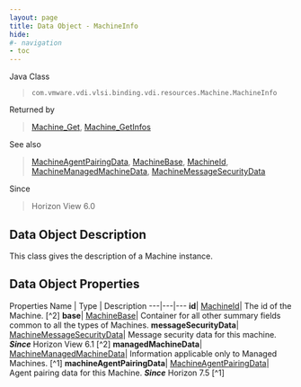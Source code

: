 ```yaml
---
layout: page
title: Data Object - MachineInfo
hide:
#- navigation
- toc
---
```






Java Class
> `com.vmware.vdi.vlsi.binding.vdi.resources.Machine.MachineInfo`

Returned by
> [Machine_Get](vdi.resources.Machine.md#get), [Machine_GetInfos](vdi.resources.Machine.md#getInfos)

See also
> [MachineAgentPairingData](vdi.resources.Machine.MachineAgentPairingData.md), [MachineBase](vdi.resources.Machine.MachineBase.md), [MachineId](vdi.entity.MachineId.md), [MachineManagedMachineData](vdi.resources.Machine.ManagedMachineData.md), [MachineMessageSecurityData](vdi.resources.Machine.MessageSecurityData.md)

Since
> Horizon View 6.0


## Data Object Description

This class gives the description of a Machine instance.

## Data Object Properties
Properties
Name |  Type |  Description
---|---|---
**id**| [MachineId](vdi.entity.MachineId.md)|  The id of the Machine. [^2]
**base**| [MachineBase](vdi.resources.Machine.MachineBase.md)|  Container for all other summary fields common to all the types of Machines.
**messageSecurityData**| [MachineMessageSecurityData](vdi.resources.Machine.MessageSecurityData.md)|  Message security data for this machine.  **_Since_** Horizon View 6.1 [^2]
**managedMachineData**| [MachineManagedMachineData](vdi.resources.Machine.ManagedMachineData.md)|  Information applicable only to Managed Machines. [^1]
**machineAgentPairingData**| [MachineAgentPairingData](vdi.resources.Machine.MachineAgentPairingData.md)|  Agent pairing data for this Machine.  **_Since_** Horizon 7.5 [^1]
 


 
